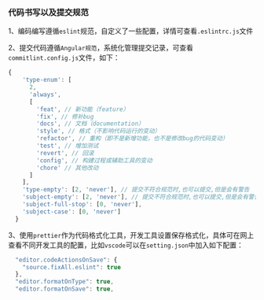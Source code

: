 ### 代码书写以及提交规范

1、编码编写遵循`eslint`规范，自定义了一些配置，详情可查看`.eslintrc.js`文件

2、提交代码遵循`Angular规范`，系统化管理提交记录，可查看`commitlint.config.js`文件，如下：

```js
{
    'type-enum': [
      2,
      'always',
      [
        'feat', // 新功能（feature）
        'fix', // 修补bug
        'docs', // 文档（documentation）
        'style', // 格式（不影响代码运行的变动）
        'refactor', // 重构（即不是新增功能，也不是修改bug的代码变动）
        'test', // 增加测试
        'revert', // 回滚
        'config', // 构建过程或辅助工具的变动
        'chore' // 其他改动
      ]
    ],
    'type-empty': [2, 'never'], // 提交不符合规范时,也可以提交,但是会有警告
    'subject-empty': [2, 'never'], // 提交不符合规范时,也可以提交,但是会有警告
    'subject-full-stop': [0, 'never'],
    'subject-case': [0, 'never']
  }
```

3、使用`prettier`作为代码格式化工具，开发工具设置保存格式化，具体可在网上查看不同开发工具的配置，比如`vscode`可以在`setting.json`中加入如下配置：

```js
  "editor.codeActionsOnSave": {
    "source.fixAll.eslint": true
  },
  "editor.formatOnType": true,
  "editor.formatOnSave": true,
```
